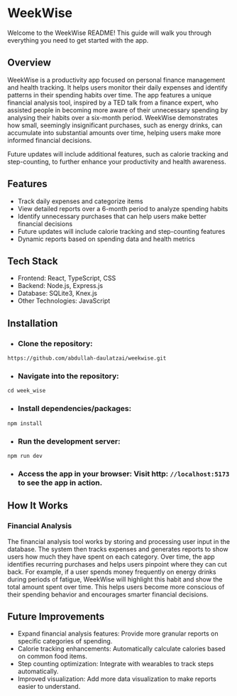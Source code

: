 # WeekWise
Welcome to the WeekWise README! This guide will walk you through everything you need to get started with the app.

## Overview
WeekWise is a productivity app focused on personal finance management and health tracking. It helps users monitor their daily expenses and identify patterns in their spending habits over time. The app features a unique financial analysis tool, inspired by a TED talk from a finance expert, who assisted people in becoming more aware of their unnecessary spending by analysing their habits over a six-month period. WeekWise demonstrates how small, seemingly insignificant purchases, such as energy drinks, can accumulate into substantial amounts over time, helping users make more informed financial decisions.

Future updates will include additional features, such as calorie tracking and step-counting, to further enhance your productivity and health awareness.

## Features
* Track daily expenses and categorize items
* View detailed reports over a 6-month period to analyze spending habits
* Identify unnecessary purchases that can help users make better financial decisions
* Future updates will include calorie tracking and step-counting features
* Dynamic reports based on spending data and health metrics

## Tech Stack
* Frontend: React, TypeScript, CSS
* Backend: Node.js, Express.js
* Database: SQLite3, Knex.js
* Other Technologies: JavaScript


## Installation

* ### Clone the repository:
`https://github.com/abdullah-daulatzai/weekwise.git`

* ### Navigate into the repository:
`cd week_wise`

* ### Install dependencies/packages:
`npm install` 

* ### Run the development server:
 `npm run dev`
* ### Access the app in your browser: Visit http: `//localhost:5173` to see the app in action.

## How It Works

### Financial Analysis
The financial analysis tool works by storing and processing user input in the database. The system then tracks expenses and generates reports to show users how much they have spent on each category. Over time, the app identifies recurring purchases and helps users pinpoint where they can cut back.
For example, if a user spends money frequently on energy drinks during periods of fatigue, WeekWise will highlight this habit and show the total amount spent over time. This helps users become more conscious of their spending behavior and encourages smarter financial decisions.


## Future Improvements

* Expand financial analysis features: Provide more granular reports on specific categories of spending.
* Calorie tracking enhancements: Automatically calculate calories based on common food items.
* Step counting optimization: Integrate with wearables to track steps automatically.
* Improved visualization: Add more data visualization to make reports easier to understand.


